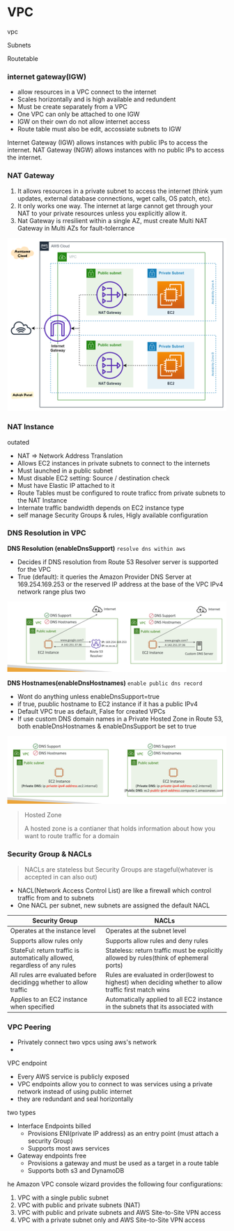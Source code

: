 # VPC

vpc

Subnets

Routetable



### internet gateway(IGW)

- allow resources in a VPC connect to the internet
- Scales horizontally and is high available and redundent
- Must be create separately from a VPC
- One VPC can only be attached  to one IGW
- IGW on their own do not allow internet access
- Route table must also be edit, accossiate subnets to IGW



Internet Gateway (IGW) allows instances with public IPs to access the internet.
NAT Gateway (NGW) allows instances with no public IPs to access the internet.

### NAT Gateway

1. It allows resources in a private subnet to access the internet (think yum updates, external database connections, wget calls, OS patch, etc).
2. It only works one way. The internet at large cannot get through your NAT to your private resources unless you explicitly allow it.
3. Nat Gateway is rresilient within a single AZ, must create Multi NAT Gateway in Multi AZs for fault-tolerrance

![](../statics/aws/vpc-nat-igw.png)

### NAT Instance

outated

- NAT => Network Address Translation
- Allows EC2 instances in private subnets to connect to the internets
- Must launched in a public subnet
- Must disable EC2 setting: Source / destination check
- Must have Elastic IP attached to it
- Route Tables must be configured to route traficc from private subnets to the NAT Instance
- Internate traffic bandwidth depends on EC2 instance type
- self manage Security Groups & rules, Higly available configuration

### DNS Resolution in VPC

**DNS Resolution (enableDnsSupport)** `resolve dns within aws`

- Decides if DNS resolution from Route 53 Resolver server is supported for the VPC 
-  True (default): it queries the Amazon Provider DNS Server at 169.254.169.253 or the reserved IP address at the base of the VPC IPv4 network range plus two

![](../statics/aws/dns-resolution.png)

**DNS Hostnames(enableDnsHostnames)** `enable public dns record`

- Wont do anything unless enableDnsSupport=true
- if true, puublic hostname to EC2 instance if it has a public IPv4
- Default VPC true as default, False for created VPCs
- If use custom DNS domain names in a Private Hosted Zone in Route 53, both enableDnsHostnames & enableDnsSupport be set to true

![](../statics/aws/dns-in-vpc.png)

> Hosted Zone
>
> A hosted zone is a contianer that holds information about how you want to route traffic for a domain

### Security Group & NACLs

> NACLs are stateless but Security Groups are stageful(whatever is accepted in can also out)

- NACL(Network Access Control List) are like a firewall which control traffic from and to subnets
- One NACL per subnet, new subnets are assigned the default NACL

| Security Group                                               | NACLs                                                        |
| ------------------------------------------------------------ | ------------------------------------------------------------ |
| Operates at the instance level                               | Operates at the subnet level                                 |
| Supports allow rules only                                    | Supports allow rules and deny rules                          |
| StateFul: return traffic is automatically allowed, regardless of any rules | Stateless: return traffic must be explicitly allowed by rules(think of ephemeral ports) |
| All rules arre evaluated before decidingg whether to allow traffic | Rules are evaluated in order(lowest to highest) when deciding whether to allow traffic first match wins |
| Applies to an EC2 instance when specified                    | Automatically applied to all EC2 instance in the subnets that its associated with |



### VPC Peering

- Privately connect two vpcs using aws's network
- 



VPC endpoint

- Every AWS service is publicly exposed
- VPC endpoints allow you to connect to was services using a private network instead of using public internet
- they are redundant and seal horizontally

two types

- Interface Endpoints billed
  - Provisions ENI(private IP address) as an entry point (must attach a security Group)
  - Supports most aws services
- Gateway endpoints free
  - Provisions a gateway and must be used as a target in a route table
  - Supports both s3 and DynamoDB





he Amazon VPC console wizard provides the following four configurations:

1. VPC with a single public subnet 
2. VPC with public and private subnets (NAT)
3. VPC with public and private subnets and AWS Site-to-Site VPN access 
4. VPC with a private subnet only and AWS Site-to-Site VPN access 